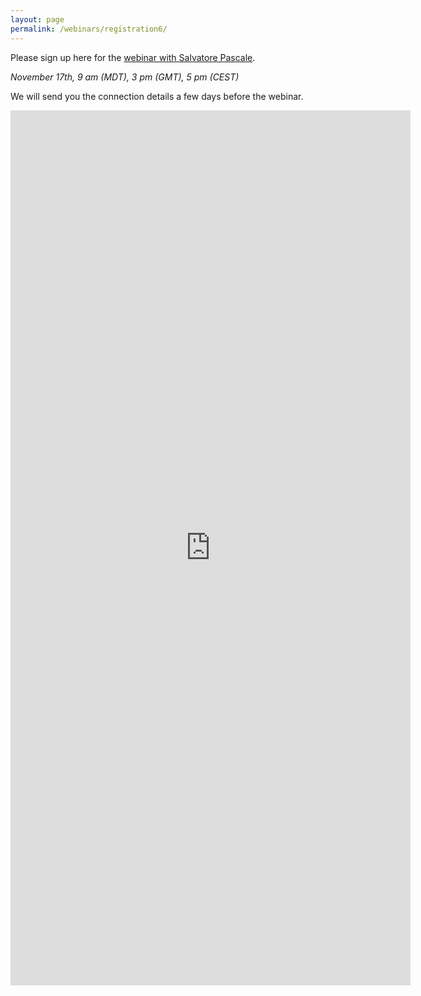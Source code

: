 ```yaml
---
layout: page
permalink: /webinars/registration6/
---
```



Please sign up here for the [webinar with Salvatore Pascale](https://large-ensemble.github.io/webinars/).

_November 17th, 9 am (MDT), 3 pm (GMT), 5 pm (CEST)_

We will send you the connection details a few days before the webinar.


<iframe src="https://docs.google.com/forms/d/e/1FAIpQLSepb21EWRy8ssuD2n4aZJwSkFj_C1S92mKIj5_pz5QxEU4byg/viewform?embedded=true" width="640" height="1400" frameborder="0" marginheight="0" marginwidth="0">Loading…</iframe>
